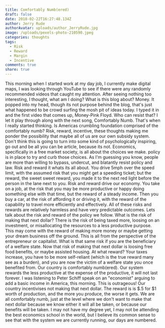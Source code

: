 ```yaml
---
title: Comfortably Numb(ered)
draft: false
date: 2018-02-22T16:27:48.134Z
author: Jerry Rude
authorAvatar: uploads/author_JerryRude.jpg
image: /uploads/pexels-photo-210590.jpeg
categories: thoughts
tags:
  - Risk
  - Reward
  - Margin
  - Incentive
comments: true
share: true
---
```

This morning when I started work at my day job, I currently make digital maps, I was looking through YouTube to see if there were any randomly recommended videos that caught my attention. After seeing nothing too interesting, I thought, what am I doing? What is this blog about? Money. It popped into my head, though its not purpose behind the blog, that's just what happened to be crowd surfing the mosh pit of ideas today. I typed it in and the first video that comes up, Money-Pink Floyd. Who can resist that? I let it play through along with the next song, Comfortably Numb. That's when I really started thinking. Is Americas crumbling foundation comprised of the comfortably numb? Risk, reward, incentive, these thoughts making me ponder the possibility that maybe all of us are our own subsidy system. Don't think this is going to turn into some kind of psychologically inspiring, go out and be all you can be article, because its not.  Economics, specifically in a free market society, is all about the choices we make. policy is in place to try and curb those choices. As I'm guessing you know, people are more than willing to bypass, undercut, and blatantly resist policy and law. Risk and reward it whats its all about. You drive 5mph over the speed limit, with the assumed risk that you might get a speeding ticket; but the reward, the sweet sweet reward, you made it to the next red light before the person in the lane next to you. Risk and reward drive our economy. You take on a job, at the risk that you may be more productive or happy doing something else with that time, but the reward of a steady income. Then you buy a car, at the risk of affording it or driving it, with the reward of the capability to travel more efficiently and effectively. All of these risks and rewards are relatively harmless and have very predictable outcomes. Lets talk about the risk and reward of the policy we follow. What is the risk of making that next dollar? There is the risk of being taxed more, loosing on an investment, or misallocating the resources to a less productive purpose. This may come with the reward of making more money or maybe getting your dream business off the ground. This is all from the perspective of the entrepreneur or capitalist. What is that same risk if you are the beneficiary of a welfare state. Now that risk of making that next dollar is loosing free food benefits, or maybe assisted housing. At what reward? Your taxes increase, you have to be more self-reliant (which is the true reward many see as a burden), and you are now the victim of a welfare state you once benefited from. Our country is comfortably numb(ered). Our system  rewards the less productive at the expense of the productive, it will not last forever. I was listening to Peter Schiff speak on an "economist" arguing to add a basic income in America, this morning. This is outrageous! Our country incentivises not making that next dollar. The reward is is $.5 for $1 worth of production, and the more you produce, the worse it gets. We are all comfortably numb, just at the level where we don't want to make that next dollar because we know either it will all be taken, or because our benefits will be taken. I may not have my degree yet, I may not be attending the best economics school in the world, but I believe its common sense to see that with the system we are currently running, our days are numbered. 
